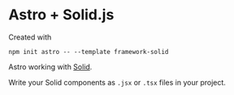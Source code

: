# Astro + Solid.js

Created with

```
npm init astro -- --template framework-solid
```

Astro working with [Solid](https://www.solidjs.com/).

Write your Solid components as `.jsx` or `.tsx` files in your project.
